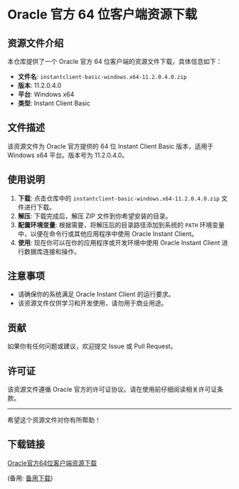 # Oracle 官方 64 位客户端资源下载

## 资源文件介绍

本仓库提供了一个 Oracle 官方 64 位客户端的资源文件下载，具体信息如下：

- **文件名**: `instantclient-basic-windows.x64-11.2.0.4.0.zip`
- **版本**: 11.2.0.4.0
- **平台**: Windows x64
- **类型**: Instant Client Basic

## 文件描述

该资源文件为 Oracle 官方提供的 64 位 Instant Client Basic 版本，适用于 Windows x64 平台。版本号为 11.2.0.4.0。

## 使用说明

1. **下载**: 点击仓库中的 `instantclient-basic-windows.x64-11.2.0.4.0.zip` 文件进行下载。
2. **解压**: 下载完成后，解压 ZIP 文件到你希望安装的目录。
3. **配置环境变量**: 根据需要，将解压后的目录路径添加到系统的 `PATH` 环境变量中，以便在命令行或其他应用程序中使用 Oracle Instant Client。
4. **使用**: 现在你可以在你的应用程序或开发环境中使用 Oracle Instant Client 进行数据库连接和操作。

## 注意事项

- 请确保你的系统满足 Oracle Instant Client 的运行要求。
- 该资源文件仅供学习和开发使用，请勿用于商业用途。

## 贡献

如果你有任何问题或建议，欢迎提交 Issue 或 Pull Request。

## 许可证

该资源文件遵循 Oracle 官方的许可证协议。请在使用前仔细阅读相关许可证条款。

---

希望这个资源文件对你有所帮助！

## 下载链接
[Oracle官方64位客户端资源下载](https://pan.quark.cn/s/c391a1eecafa) 

(备用: [备用下载](https://pan.baidu.com/s/1827UbOyWp-09Q0g79bHgdQ?pwd=1234))
